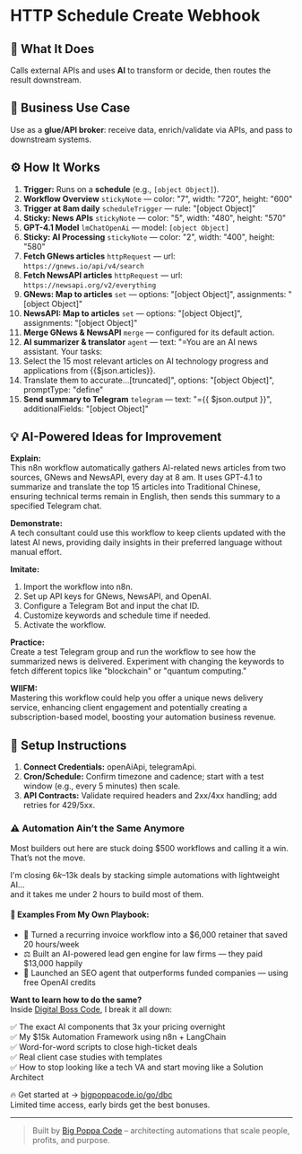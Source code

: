 # HTTP Schedule Create Webhook
  ## 🚀 What It Does
  Calls external APIs and uses **AI** to transform or decide, then routes the result downstream.
  
  ## 💼 Business Use Case
  Use as a **glue/API broker**: receive data, enrich/validate via APIs, and pass to downstream systems.
  
  ## ⚙️ How It Works
  1. **Trigger:** Runs on a **schedule** (e.g., `[object Object]`).
  2. **Workflow Overview** `stickyNote` — color: "7", width: "720", height: "600"
3. **Trigger at 8am daily** `scheduleTrigger` — rule: "[object Object]"
4. **Sticky: News APIs** `stickyNote` — color: "5", width: "480", height: "570"
5. **GPT-4.1 Model** `lmChatOpenAi` — model: `[object Object]`
6. **Sticky: AI Processing** `stickyNote` — color: "2", width: "400", height: "580"
7. **Fetch GNews articles** `httpRequest` — url: `https://gnews.io/api/v4/search`
8. **Fetch NewsAPI articles** `httpRequest` — url: `https://newsapi.org/v2/everything`
9. **GNews: Map to articles** `set` — options: "[object Object]", assignments: "[object Object]"
10. **NewsAPI: Map to articles** `set` — options: "[object Object]", assignments: "[object Object]"
11. **Merge GNews & NewsAPI** `merge` — configured for its default action.
12. **AI summarizer & translator** `agent` — text: "=You are an AI news assistant. Your tasks:
1. Select the 15 most relevant articles on AI technology progress and applications from {{$json.articles}}.
2. Translate them to accurate…[truncated]", options: "[object Object]", promptType: "define"
13. **Send summary to Telegram** `telegram` — text: "={{ $json.output }}", additionalFields: "[object Object]"
  
  ## 💡 AI-Powered Ideas for Improvement
  **Explain:**  
This n8n workflow automatically gathers AI-related news articles from two sources, GNews and NewsAPI, every day at 8 am. It uses GPT-4.1 to summarize and translate the top 15 articles into Traditional Chinese, ensuring technical terms remain in English, then sends this summary to a specified Telegram chat.

**Demonstrate:**  
A tech consultant could use this workflow to keep clients updated with the latest AI news, providing daily insights in their preferred language without manual effort.

**Imitate:**  
1. Import the workflow into n8n.
2. Set up API keys for GNews, NewsAPI, and OpenAI.
3. Configure a Telegram Bot and input the chat ID.
4. Customize keywords and schedule time if needed.
5. Activate the workflow.

**Practice:**  
Create a test Telegram group and run the workflow to see how the summarized news is delivered. Experiment with changing the keywords to fetch different topics like "blockchain" or "quantum computing."

**WIIFM:**  
Mastering this workflow could help you offer a unique news delivery service, enhancing client engagement and potentially creating a subscription-based model, boosting your automation business revenue.
  
  ## 🔧 Setup Instructions
  1. **Connect Credentials:** openAiApi, telegramApi.
2. **Cron/Schedule:** Confirm timezone and cadence; start with a test window (e.g., every 5 minutes) then scale.
3. **API Contracts:** Validate required headers and 2xx/4xx handling; add retries for 429/5xx.
  
### ⚠️ Automation Ain’t the Same Anymore

Most builders out here are stuck doing $500 workflows and calling it a win.  
That’s not the move.  

I'm closing $6k–$13k deals by stacking simple automations with lightweight AI...  
and it takes me under 2 hours to build most of them.

#### 🧠 Examples From My Own Playbook:
- 🔁 Turned a recurring invoice workflow into a $6,000 retainer that saved 20 hours/week  
- ⚖️ Built an AI-powered lead gen engine for law firms — they paid $13,000 happily  
- 🚀 Launched an SEO agent that outperforms funded companies — using free OpenAI credits  

**Want to learn how to do the same?**  
Inside [Digital Boss Code](https://bigpoppacode.io/go/dbc), I break it all down:

✅ The exact AI components that 3x your pricing overnight  
✅ My $15k Automation Framework using n8n + LangChain  
✅ Word-for-word scripts to close high-ticket deals  
✅ Real client case studies with templates  
✅ How to stop looking like a tech VA and start moving like a Solution Architect  

🔥 Get started at → [bigpoppacode.io/go/dbc](https://bigpoppacode.io/go/dbc)  
Limited time access, early birds get the best bonuses.

---
> Built by [Big Poppa Code](https://bigpoppacode.io) – architecting automations that scale people, profits, and purpose.
  
